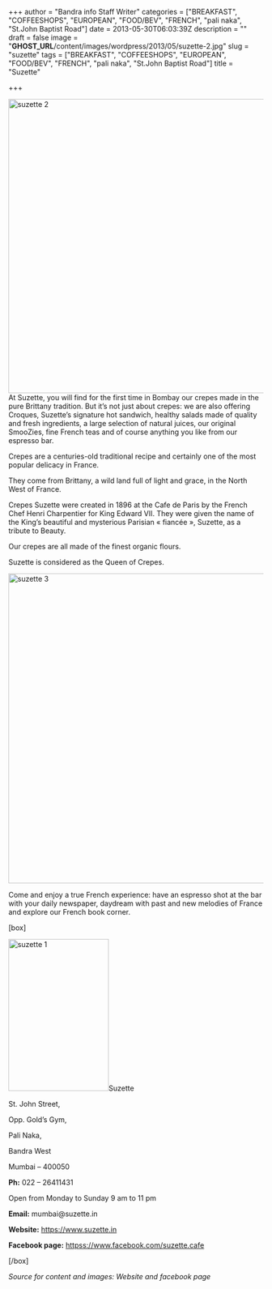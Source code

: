 +++
author = "Bandra info Staff Writer"
categories = ["BREAKFAST", "COFFEESHOPS", "EUROPEAN", "FOOD/BEV", "FRENCH", "pali naka", "St.John Baptist Road"]
date = 2013-05-30T06:03:39Z
description = ""
draft = false
image = "__GHOST_URL__/content/images/wordpress/2013/05/suzette-2.jpg"
slug = "suzette"
tags = ["BREAKFAST", "COFFEESHOPS", "EUROPEAN", "FOOD/BEV", "FRENCH", "pali naka", "St.John Baptist Road"]
title = "Suzette"

+++


<p><a href="https://i1.wp.com/bandra.info/wp-content/uploads/2013/05/suzette-21.jpg?ssl=1"><img loading="lazy" class="size-full wp-image-2527 aligncenter" alt="suzette 2" src="https://i1.wp.com/bandra.info/wp-content/uploads/2013/05/suzette-21.jpg?resize=598%2C581&#038;ssl=1" width="598" height="581" srcset="https://i1.wp.com/bandra.info/wp-content/uploads/2013/05/suzette-21.jpg?w=598&amp;ssl=1 598w, https://i1.wp.com/bandra.info/wp-content/uploads/2013/05/suzette-21.jpg?resize=300%2C291&amp;ssl=1 300w" sizes="(max-width: 598px) 100vw, 598px" data-recalc-dims="1" /></a>At Suzette, you will find for the first time in Bombay our crepes made in the pure Brittany tradition. But it&#8217;s not just about crepes: we are also offering Croques, Suzette&#8217;s signature hot sandwich, healthy salads made of quality and fresh ingredients, a large selection of natural juices, our original SmooZies, fine French teas and of course anything you like from our espresso bar.</p>
<p>Crepes are a centuries-old traditional recipe and certainly one of the most popular delicacy in France.</p>
<p>They come from Brittany, a wild land full of light and grace, in the North West of France.</p>
<p>Crepes Suzette were created in 1896 at the Cafe de Paris by the French Chef Henri Charpentier for King Edward VII. They were given the name of the King&#8217;s beautiful and mysterious Parisian « fiancée », Suzette, as a tribute to Beauty.</p>
<p>Our crepes are all made of the finest organic flours.</p>
<p>Suzette is considered as the Queen of Crepes.</p>
<p><a href="https://i0.wp.com/bandra.info/wp-content/uploads/2013/05/suzette-3.jpg?ssl=1"><img loading="lazy" class="size-full wp-image-2524 aligncenter" alt="suzette 3" src="https://i0.wp.com/bandra.info/wp-content/uploads/2013/05/suzette-3.jpg?resize=600%2C612&#038;ssl=1" width="600" height="612" srcset="https://i0.wp.com/bandra.info/wp-content/uploads/2013/05/suzette-3.jpg?w=600&amp;ssl=1 600w, https://i0.wp.com/bandra.info/wp-content/uploads/2013/05/suzette-3.jpg?resize=294%2C300&amp;ssl=1 294w" sizes="(max-width: 600px) 100vw, 600px" data-recalc-dims="1" /></a></p>
<p>Come and enjoy a true French experience: have an espresso shot at the bar with your daily newspaper, daydream with past and new melodies of France and explore our French book corner.</p>
<p>[box]</p>
<p><a href="https://i1.wp.com/bandra.info/wp-content/uploads/2013/05/suzette-1.jpg?ssl=1"><img loading="lazy" class="size-medium wp-image-2525 alignright" alt="suzette 1" src="https://i1.wp.com/bandra.info/wp-content/uploads/2013/05/suzette-1.jpg?resize=198%2C300&#038;ssl=1" width="198" height="300" srcset="https://i1.wp.com/bandra.info/wp-content/uploads/2013/05/suzette-1.jpg?resize=198%2C300&amp;ssl=1 198w, https://i1.wp.com/bandra.info/wp-content/uploads/2013/05/suzette-1.jpg?w=267&amp;ssl=1 267w" sizes="(max-width: 198px) 100vw, 198px" data-recalc-dims="1" /></a>Suzette</p>
<p>St. John Street,</p>
<p>Opp. Gold’s Gym,</p>
<p>Pali Naka,</p>
<p>Bandra West</p>
<p>Mumbai &#8211; 400050</p>
<p><strong>Ph:</strong> 022 – 26411431</p>
<p>Open from Monday to Sunday 9 am to 11 pm</p>
<p><strong>Email:</strong> mumbai@suzette.in</p>
<p><strong>Website:</strong> <a href="https://www.suzette.in/">https://www.suzette.in</a></p>
<p><strong>Facebook page:</strong> <a href="httpss://www.facebook.com/suzette.cafe">httpss://www.facebook.com/suzette.cafe</a></p>
<p>[/box]</p>
<p><em>Source for content and images: Website and facebook page</em></p>



